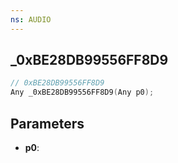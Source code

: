 ```yaml
---
ns: AUDIO
---
```

## _0xBE28DB99556FF8D9

```c
// 0xBE28DB99556FF8D9
Any _0xBE28DB99556FF8D9(Any p0);
```

## Parameters
* **p0**:
